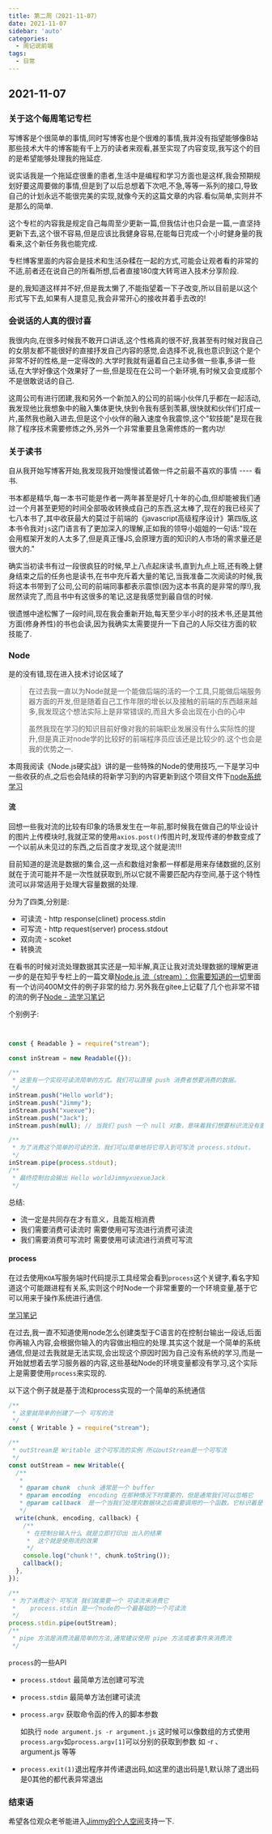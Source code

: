 ```yaml
---
title: 第二周（2021-11-07）
date: 2021-11-07
sidebar: 'auto'
categories:
  - 周记说前端
tags:
  - 日常
---
```


## 2021-11-07

### 关于这个每周笔记专栏

写博客是个很简单的事情,同时写博客也是个很难的事情,我并没有指望能够像B站那些技术大牛的博客能有千上万的读者来观看,甚至实现了内容变现,我写这个的目的是希望能够处理我的拖延症.

说实话我是一个拖延症很重的患者,生活中是编程和学习方面也是这样,我会预期规划好要这周要做的事情,但是到了以后总想着下次吧,不急,等等一系列的接口,导致自己的计划永远不能很完美的实现,就像今天的这篇文章的内容.看似简单,实则并不是那么的简单.

这个专栏的内容我是规定自己每周至少更新一篇,但我估计也只会是一篇,一直坚持更新下去,这个很不容易,但是应该比我健身容易,在能每日完成一个小时健身量的我看来,这个新任务我也能完成.

专栏博客里面的内容会是技术和生活杂糅在一起的方式,可能会让观者看的非常的不适,前者还在说自己的所看所想,后者直接180度大转弯进入技术分享阶段.

是的,我知道这样并不好,但是我太懒了,不能指望着一下子改变,所以目前是以这个形式写下去,如果有人提意见,我会非常开心的接收并着手去改的!

### 会说话的人真的很讨喜

我很内向,在很多时候我不敢开口讲话,这个性格真的很不好,我甚至有时候对我自己的女朋友都不能很好的直接抒发自己内容的感觉,会选择不说,我也意识到这个是个非常不好的性格,是一定得改的.大学时我就有逼着自己主动多做一些事,多讲一些话,在大学好像这个效果好了一些,但是现在在公司一个新环境,有时候又会变成那个不是很敢说话的自己.

这周公司有进行团建,我和另外一个新加入的公司的前端小伙伴几乎都在一起活动,我发现他比我想象中的融入集体更快,快到令我有感到羡慕,很快就和伙伴们打成一片,虽然我也融入进去,但是这个小伙伴的融入速度令我震惊,这个"软技能"是现在我除了程序技术需要修炼之外,另外一个非常重要且急需修炼的一套内功!

### 关于读书

自从我开始写博客开始,我发现我开始慢慢试着做一件之前最不喜欢的事情 ---- 看书.

书本都是精华,每一本书可能是作者一两年甚至是好几十年的心血,但却能被我们通过一个月甚至更短的时间全部吸收转换成自己的东西,这太棒了,现在的我已经买了七八本书了,其中收获最大的莫过于前端的《javascript高级程序设计》第四版,这本书令我对`js`这门语言有了更加深入的理解,正如我的领导小姐姐的一句话:"现在会用框架开发的人太多了,但是真正懂JS,会原理方面的知识的人市场的需求量还是很大的."

确实当初读书有过一段很疯狂的时候,早上八点起床读书,直到九点上班,还有晚上健身结束之后的任务也是读书,在书中充斥着大量的笔记,当我准备二次阅读的时候,我将这本书带到了公司,公司的前端同事都表示震惊(因为这本书真的是非常的厚!),我居然读完了,而且书中有这很多的笔记,这是我感觉到最自信的时候.

很遗憾中途松懈了一段时间,现在我会重新开始,每天至少半小时的技术书,还是其他方面(修身养性)的书也会读,因为我确实太需要提升一下自己的人际交往方面的软技能了.

### Node

是的没有错,现在进入技术讨论区域了

> 在过去我一直以为Node就是一个能做后端的活的一个工具,只能做后端服务器方面的开发,但是随着自己工作年限的增长以及接触的前端的东西越来越多,我发现这个想法实际上是非常错误的,而且大多会出现在小白的心中
>
> 虽然我现在学习的知识目前好像对我的前端职业发展没有什么实际性的提升,但是真正对node学的比较好的前端程序员应该还是比较少的.这个也会是我的优势之一.

本周我阅读《Node.js硬实战》讲的是一些特殊的Node的使用技巧,一下是学习中一些收获的点,之后也会陆续的将新学习到的内容更新到这个项目文件下[node系统学习](https://gitee.com/jimmyxuexue/node-system-learning.git)

#### 流

回想一些我对流的比较有印象的场景发生在一年前,那时候我在做自己的毕业设计的图片上传模块时,我就正常的使用`axios.post()`传图片时,发现传递的参数变成了一个以前从未见过的东西,之后百度才发现,这个就是流!!!

目前知道的是流是数据的集合,这一点和数组对象都一样都是用来存储数据的,区别就在于流可能并不是一次性就获取到,所以它就不需要匹配内存空间,基于这个特性流可以非常适用于处理大容量数据的处理. 

分为了四类,分别是:

- 可读流 - http response(clinet)  process.stdin
- 可写流 - http request(server)  process.stdout
- 双向流 - scoket
- 转换流

在看书的时候对流处理数据其实还是一知半解,真正让我对流处理数据的理解更进一步的是在知乎专栏上的一篇文章[Node.js 流（stream）：你需要知道的一切](https://zhuanlan.zhihu.com/p/36728655)里面有一个访问400M文件的例子非常的给力.另外我在gitee上记载了几个也非常不错的流的例子[Node - 流学习笔记](https://gitee.com/jimmyxuexue/node-system-learning.git)

个别例子:

```js


const { Readable } = require("stream");

const inStream = new Readable({});

/**
 * 这里有一个实现可读流简单的方式。我们可以直接 push 消费者想要消费的数据。
 */
inStream.push("Hello world");
inStream.push("Jimmy");
inStream.push("xuexue");
inStream.push("Jack");
inStream.push(null); // 当我们 push 一个 null 对象，意味着我们想要标识流没有更多的数据了。

/**
 * 为了消费这个简单的可读的流，我们可以简单地将它导入到可写流 process.stdout。
 */
inStream.pipe(process.stdout);
/**
 * 最终控制台会输出 Hello worldJimmyxuexueJack
 */
```

总结:

- 流一定是共同存在才有意义，且能互相消费
- 我们需要消费可读流时  需要使用可写流进行消费可读流
- 我们需要消费可写流时  需要使用可读流进行消费可写流

#### process

在过去使用`KOA`写服务端时代码提示工具经常会看到`process`这个关键字,看名字知道这个可能跟进程有关系,实则这个时Node一个非常重要的一个环境变量,基于它可以用来于操作系统进行通信.

[学习笔记](https://gitee.com/jimmyxuexue/node-system-learning.git)

在过去,我一直不知道使用node怎么创建类型于C语言的在控制台输出一段话,后面你再输入内容,会根据你输入的内容做出相应的处理.其实这个就是一个简单的系统通信,但是过去我就是无法实现,会出现这个原因时因为自己没有系统的学习,而是一开始就想着去学习服务器的内容,这些基础Node的环境变量都没有学习,这个实际上是需要使用`process`来实现的.

以下这个例子就是基于流和process实现的一个简单的系统通信

```js
/**
 * 这里就简单的创建了一个 可写的流
 */
const { Writable } = require("stream");

/**
 * outStream是 Writable 这个可写流的实例 所以outStream是一个可写流
 */
const outStream = new Writable({
  /**
   *
   * @param chunk  chunk 通常是一个 buffer
   * @param encoding  encoding 在那种情况下时需要的，但是通常我们可以忽略它
   * @param callback  是一个当我们处理完数据块之后需要调用的一个函数。它标识着是否写入成功，为了标识失败，可以调用一个带有错误对象的 callback。
   */
  write(chunk, encoding, callback) {
    /**
     * 在控制台输入什么 就是立即打印出 出入的结果
     *  这个就是使用流的效果
     */
    console.log("chunk！", chunk.toString());
    callback();
  },
});

/**
 * 为了消费这个 可写流 我们就需要一个 可读流来消费它
 *    process.stdin 是一个node的一个最基础的一个可读流
 */
process.stdin.pipe(outStream);
/**
 * pipe 方法是消费流最简单的方法,通常建议使用 pipe 方法或者事件来消费流
 */

```

`process`的一些API

- `process.stdout` 最简单方法创建可写流

- `process.stdin` 最简单方法创建可读流

- `process.argv` 获取命令函的传入的脚本参数

  如执行 `node argument.js -r argument.js` 这时候可以像数组的方式使用`process.argv`如`process.argv[1]`可以分别的获取到参数 如 -r 、 argument.js 等等

- `process.exit(1)`退出程序并传递退出码,如这里的退出码是1,默认除了退出码是0其他的都代表异常退出

### 结束语

希望各位观众老爷能进入[Jimmy的个人空间](http://1.116.204.114:3000/)支持一下.